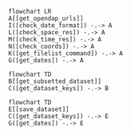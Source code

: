 ```mermaid
flowchart LR
A[[get_opendap_urls]]
I([check_date_format]) -.-> A
L([check_space_res]) -.-> A
M([check_time_res]) -.-> A
N([check_coords]) -.-> A
K([get_filelist_command]) -.-> A
G([get_dates]) -.-> A

```

```mermaid
flowchart TD
B[[get_subsetted_dataset]]
C([get_dataset_keys]) -.-> B
```

```mermaid
flowchart TD
E[[save_dataset]]
C([get_dataset_keys]) -.-> E
G([get_dates]) -.-> E
```

[comment]: <> (https://mermaid.js.org/syntax/flowchart.html)